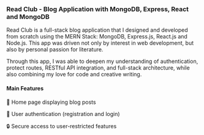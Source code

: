 ### Read Club - Blog Application with MongoDB, Express, React and MongoDB

Read Club is a full-stack blog application that I designed and developed from scratch using the MERN Stack: MongoDB, Express.js, React.js and Node.js. This app was driven not only by interest in web development, but also by personal passion for literature. 

Through this app, I was able to deepen my understanding of authentication, protect routes, RESTful API integration, and full-stack architecture, while also combining my love for code and creative writing. 

#### Main Features

📝 Home page displaying blog posts

🔐 User authentication (registration and login)

🔒 Secure access to user-restricted features